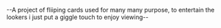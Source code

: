 --A project of fliiping cards used for many many purpose, to entertain the lookers i just put a giggle touch to enjoy viewing--
